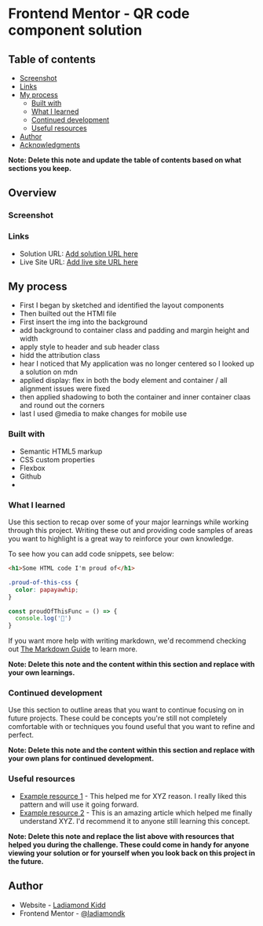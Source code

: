 # Frontend Mentor - QR code component solution

## Table of contents


  - [Screenshot](#screenshot)
  - [Links](#links)
- [My process](#my-process)
  - [Built with](#built-with)
  - [What I learned](#what-i-learned)
  - [Continued development](#continued-development)
  - [Useful resources](#useful-resources)
- [Author](#author)
- [Acknowledgments](#acknowledgments)

**Note: Delete this note and update the table of contents based on what sections you keep.**

## Overview

### Screenshot

[](/design/completed-desktop-design.png.jpg)
[](/design/complete-mobile-design.jpeg)


### Links

- Solution URL: [Add solution URL here](https://github.com/Ladiamondk/QR-Project)
- Live Site URL: [Add live site URL here](https://genuine-croissant-5ba1c3.netlify.app/m)

## My process
- First I began by sketched and identified the layout components
- Then builted out the HTMl file
- First insert the img into the background
- add background to container class and padding and margin height and width
- apply style to header and sub header class
- hidd the attribution class
 - hear I noticed that My application was no longer centered so I looked up  a solution on mdn
- applied display: flex  in both the body element and container / all alignment issues were fixed
- then applied shadowing to both the container and inner container claas and round out the corners
- last I used @media to make changes for mobile use

### Built with

- Semantic HTML5 markup
- CSS custom properties
- Flexbox
- Github
- 

### What I learned

Use this section to recap over some of your major learnings while working through this project. Writing these out and providing code samples of areas you want to highlight is a great way to reinforce your own knowledge.

To see how you can add code snippets, see below:

```html
<h1>Some HTML code I'm proud of</h1>
```
```css
.proud-of-this-css {
  color: papayawhip;
}
```
```js
const proudOfThisFunc = () => {
  console.log('🎉')
}
```

If you want more help with writing markdown, we'd recommend checking out [The Markdown Guide](https://www.markdownguide.org/) to learn more.

**Note: Delete this note and the content within this section and replace with your own learnings.**

### Continued development

Use this section to outline areas that you want to continue focusing on in future projects. These could be concepts you're still not completely comfortable with or techniques you found useful that you want to refine and perfect.

**Note: Delete this note and the content within this section and replace with your own plans for continued development.**

### Useful resources

- [Example resource 1](https://www.example.com) - This helped me for XYZ reason. I really liked this pattern and will use it going forward.
- [Example resource 2](https://www.example.com) - This is an amazing article which helped me finally understand XYZ. I'd recommend it to anyone still learning this concept.

**Note: Delete this note and replace the list above with resources that helped you during the challenge. These could come in handy for anyone viewing your solution or for yourself when you look back on this project in the future.**

## Author

- Website - [Ladiamond Kidd](https://genuine-croissant-5ba1c3.netlify.app/)
- Frontend Mentor - [@ladiamondk](https://www.frontendmentor.io/profile/ladiamondk)

